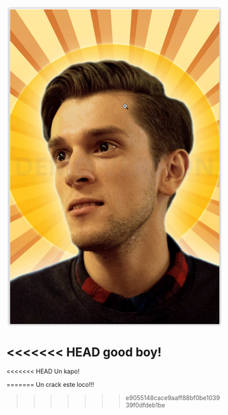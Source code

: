 ![imagen.png](/.attachments/imagen-a894cbbb-436c-44c8-9485-2b5b0de3dc3c.png)

<YouTube youTubeId="dpw9EHDh2bM" />

<<<<<<< HEAD
good boy!
=======

<<<<<<< HEAD
Un kapo!


=======
Un crack este loco!!!
>>>>>>> e9055148cace9aaff88bf0be103939f0dfdeb1be
